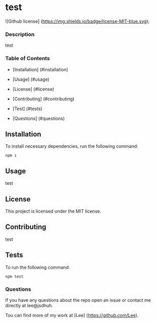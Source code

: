 # test
  ![Github license] (https://img.shields.io/badge/license-MIT-blue.svg);

  ### Description

  test

  ### Table of Contents

  * [Installation] (#installation)

  * [Usage] (#usage)

  * [License] (#license)


  * [Contributing] (#contributing)

  * [Test] (#tests)

  * [Questions] (#questions)

  ## Installation

  To install necessary dependencies, run the following command:

  ```
  npm i
  ```

  ## Usage

  test

  ## License

  This project is licensed under the MIT license.

  ## Contributing

  test

  ## Tests

  To run the following command:

  ```
  npm test
  ```

  ### Questions

  If you have any questions about the repo open an issue or contact me directly at lee@jsdhuh.

  Tou can find more of my work at [Lee] (https://github.com/Lee).



